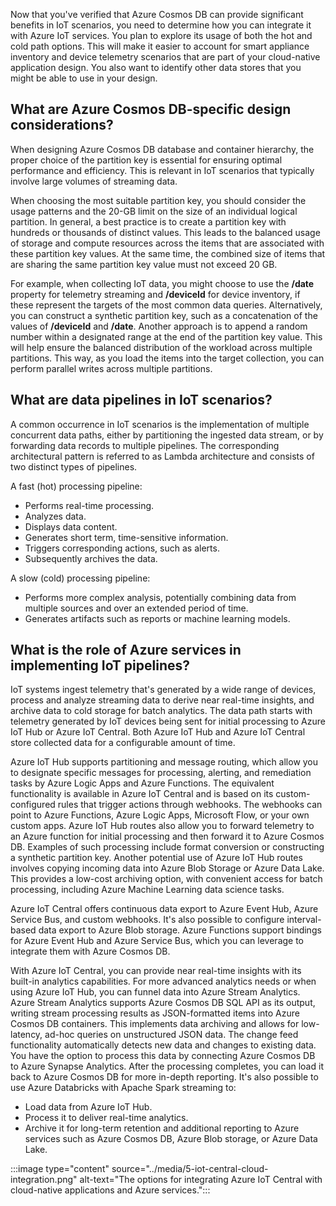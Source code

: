 ﻿Now that you've verified that Azure Cosmos DB can provide significant benefits in IoT scenarios, you need to determine how you can integrate it with Azure IoT services. You plan to explore its usage of both the hot and cold path options. This will make it easier to account for smart appliance inventory and device telemetry scenarios that are part of your cloud-native application design. You also want to identify other data stores that you might be able to use in your design.

## What are Azure Cosmos DB-specific design considerations?

When designing Azure Cosmos DB database and container hierarchy, the proper choice of the partition key is essential for ensuring optimal performance and efficiency. This is relevant in IoT scenarios that typically involve large volumes of streaming data.

When choosing the most suitable partition key, you should consider the usage patterns and the 20-GB limit on the size of an individual logical partition. In general, a best practice is to create a partition key with hundreds or thousands of distinct values. This leads to the balanced usage of storage and compute resources across the items that are associated with these partition key values. At the same time, the combined size of items that are sharing the same partition key value must not exceed 20 GB.

For example, when collecting IoT data, you might choose to use the **/date** property for telemetry streaming and **/deviceId** for device inventory, if these represent the targets of the most common data queries. Alternatively, you can construct a synthetic partition key, such as a concatenation of the values of **/deviceId** and **/date**. Another approach is to append a random number within a designated range at the end of the partition key value. This will help ensure the balanced distribution of the workload across multiple partitions. This way, as you load the items into the target collection, you can perform parallel writes across multiple partitions.

## What are data pipelines in IoT scenarios?

A common occurrence in IoT scenarios is the implementation of multiple concurrent data paths, either by partitioning the ingested data stream, or by forwarding data records to multiple pipelines. The corresponding architectural pattern is referred to as Lambda architecture and consists of two distinct types of pipelines.
<!--ID/SME: You could remove the top-level bullets as I've done or revert.-->
A fast (hot) processing pipeline:
- Performs real-time processing.
- Analyzes data.
- Displays data content.
- Generates short term, time-sensitive information.
- Triggers corresponding actions, such as alerts.
- Subsequently archives the data.

A slow (cold) processing pipeline:
- Performs more complex analysis, potentially combining data from multiple sources and over an extended period of time.
- Generates artifacts such as reports or machine learning models.

## What is the role of Azure services in implementing IoT pipelines?

IoT systems ingest telemetry that's generated by a wide range of devices, process and analyze streaming data to derive near real-time insights, and archive data to cold storage for batch analytics. The data path starts with telemetry generated by IoT devices being sent for initial processing to Azure IoT Hub or Azure IoT Central. Both Azure IoT Hub and Azure IoT Central store collected data for a configurable amount of time.

Azure IoT Hub supports partitioning and message routing, which allow you to designate specific messages for processing, alerting, and remediation tasks by Azure Logic Apps and Azure Functions. The equivalent functionality is available in Azure IoT Central and is based on its custom-configured rules that trigger actions through webhooks. The webhooks can point to Azure Functions, Azure Logic Apps, Microsoft Flow, or your own custom apps. Azure IoT Hub routes also allow you to forward telemetry to an Azure function for initial processing and then forward it to Azure Cosmos DB. Examples of such processing include format conversion or constructing a synthetic partition key. Another potential use of Azure IoT Hub routes involves copying incoming data into Azure Blob Storage or Azure Data Lake. This provides a low-cost archiving option, with convenient access for batch processing, including Azure Machine Learning data science tasks.

Azure IoT Central offers continuous data export to Azure Event Hub, Azure Service Bus, and custom webhooks. It's also possible to configure interval-based data export to Azure Blob storage. Azure Functions support bindings for Azure Event Hub and Azure Service Bus, which you can leverage to integrate them with Azure Cosmos DB.

With Azure IoT Central, you can provide near real-time insights with its built-in analytics capabilities. For more advanced analytics needs or when using Azure IoT Hub, you can funnel data into Azure Stream Analytics. Azure Stream Analytics supports Azure Cosmos DB SQL API as its output, writing stream processing results as JSON-formatted items into Azure Cosmos DB containers. This implements data archiving and allows for low-latency, ad-hoc queries on unstructured JSON data. The change feed functionality automatically detects new data and changes to existing data. You have the option to process this data by connecting Azure Cosmos DB to Azure Synapse Analytics. After the processing completes, you can load it back to Azure Cosmos DB for more in-depth reporting. It's also possible to use Azure Databricks with Apache Spark streaming to:

- Load data from Azure IoT Hub.
- Process it to deliver real-time analytics.
- Archive it for long-term retention and additional reporting to Azure services such as Azure Cosmos DB, Azure Blob storage, or Azure Data Lake.

:::image type="content" source="../media/5-iot-central-cloud-integration.png" alt-text="The options for integrating Azure IoT Central with cloud-native applications and Azure services.":::
